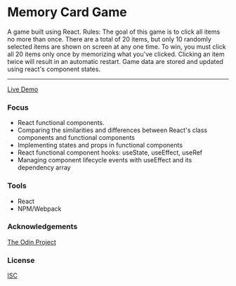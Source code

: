 # Memory Card Game

A game built using React. Rules: The goal of this game is to click all items no more than once. There are a total of 20 items, but only 10 randomly selected items are shown on screen at any one time. To win, you must click all 20 items only once by memorizing what you've clicked. Clicking an item twice will result in an automatic restart. Game data are stored and updated using react's component states.

<hr/>

[Live Demo](https://jonro2955.github.io/odin_javascript_9_memory_card/)

### Focus

- React functional components.
- Comparing the similarities and differences between React's class components and functional components
- Implementing states and props in functional components
- React functional component hooks: useState, useEffect, useRef
- Managing component lifecycle events with useEffect and its dependency array

### Tools

- React
- NPM/Webpack

### Acknowledgements

[The Odin Project](https://www.theodinproject.com/)

### License

[ISC](https://opensource.org/licenses/ISC)
